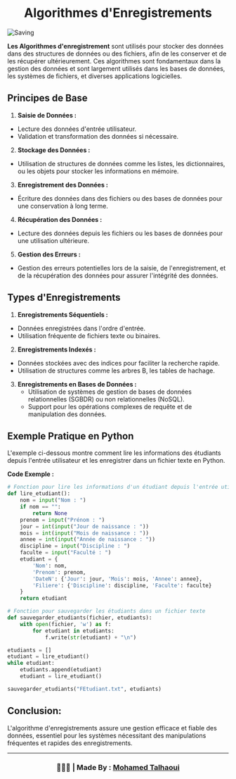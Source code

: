 <h1 align="center">Algorithmes d'Enregistrements</h1>

![Saving](https://github.com/mohamedtalhaouii/Records/assets/144726758/fcac99d5-920c-4dbb-a1aa-adcd21933eeb)


**Les Algorithmes d'enregistrement** sont utilisés pour stocker des données dans des structures de données ou des fichiers, afin de les conserver et de les récupérer ultérieurement. Ces algorithmes sont fondamentaux dans la gestion des données et sont largement utilisés dans les bases de données, les systèmes de fichiers, et diverses applications logicielles.

<h2>Principes de Base</h2>

1. **Saisie de Données :**
- Lecture des données d'entrée utilisateur.
- Validation et transformation des données si nécessaire.
   
2. **Stockage des Données :**
- Utilisation de structures de données comme les listes, les dictionnaires, ou les objets pour stocker les informations en mémoire.
   
3. **Enregistrement des Données :**
- Écriture des données dans des fichiers ou des bases de données pour une conservation à long terme.

4. **Récupération des Données :**
- Lecture des données depuis les fichiers ou les bases de données pour une utilisation ultérieure.

5. **Gestion des Erreurs :**
- Gestion des erreurs potentielles lors de la saisie, de l'enregistrement, et de la récupération des données pour assurer l'intégrité des données.

<h2>Types d'Enregistrements</h2>

1. **Enregistrements Séquentiels :**
- Données enregistrées dans l'ordre d'entrée.
- Utilisation fréquente de fichiers texte ou binaires.
   
2. **Enregistrements Indexés :**
- Données stockées avec des indices pour faciliter la recherche rapide.
- Utilisation de structures comme les arbres B, les tables de hachage.

3. **Enregistrements en Bases de Données :**
   - Utilisation de systèmes de gestion de bases de données relationnelles (SGBDR) ou non relationnelles (NoSQL).
   - Support pour les opérations complexes de requête et de manipulation des données.

<h2>Exemple Pratique en Python</h2>

L'exemple ci-dessous montre comment lire les informations des étudiants depuis l'entrée utilisateur et les enregistrer dans un fichier texte en Python.

**Code Exemple :**

```python
# Fonction pour lire les informations d'un étudiant depuis l'entrée utilisateur
def lire_etudiant():
    nom = input("Nom : ")
    if nom == "":
        return None
    prenom = input("Prénom : ")
    jour = int(input("Jour de naissance : "))
    mois = int(input("Mois de naissance : "))
    annee = int(input("Année de naissance : "))
    discipline = input("Discipline : ")
    faculte = input("Faculté : ")
    etudiant = {
        'Nom': nom,
        'Prenom': prenom,
        'DateN': {'Jour': jour, 'Mois': mois, 'Annee': annee},
        'Filiere': {'Discipline': discipline, 'Faculte': faculte}
    }
    return etudiant

# Fonction pour sauvegarder les étudiants dans un fichier texte
def sauvegarder_etudiants(fichier, etudiants):
    with open(fichier, 'w') as f:
        for etudiant in etudiants:
            f.write(str(etudiant) + "\n")

etudiants = []
etudiant = lire_etudiant()
while etudiant:
    etudiants.append(etudiant)
    etudiant = lire_etudiant()

sauvegarder_etudiants("FEtudiant.txt", etudiants)
```

<h2>Conclusion:</h2>
L'algorithme d'enregistrements assure une gestion efficace et fiable des données, essentiel pour les systèmes nécessitant des manipulations fréquentes et rapides des enregistrements.

<hr>
<h3 align="center"> 🧑🏻‍💻 | Made By : <a href="https://github.com/mohamedtalhaouii" target="_blank">Mohamed Talhaoui</a></h3>


